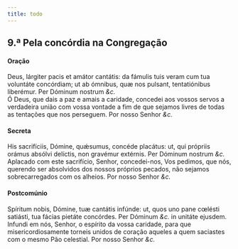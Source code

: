 ```yaml
---
title: todo
---
```

<h2 class="text-center">9.ª Pela concórdia na Congregação</h2>

<h4 class="text-center">Oração</h4>
<div class="container-fluid">
<div class="row">
<div class="dropcap text-justify">
Deus, lárgiter pacis et amátor cantátis: da fámulis tuis veram cum tua voluntáte concórdiam; ut ab ómnibus, quæ nos pulsant, tentatiónibus liberémur. Per Dóminum nostrum <em>&c.</em>
</div>
<div class="dropcap text-justify">
Ó Deus, que dais a paz e amais a caridade, concedei aos vossos servos a verdadeira união com vossa vontade a fim de que sejamos livres de todas as tentações que nos perseguem. Por nosso Senhor <em>&c.</em>
</div>
</div>
</div>

<h4 class="text-center">Secreta</h4>
<div class="container-fluid">
<div class="row">
<div class="dropcap text-justify">
His sacrifíciis, Dómine, quǽsumus, concéde placátus: ut, qui própriis orámus absólvi delíctis, non gravémur extérnis. Per Dóminum nostrum <em>&c.</em>
</div>
<div class="dropcap text-justify">
Aplacado com este sacrifício, Senhor, concedei-nos, Vos pedimos, que nós, querendo ser absolvidos dos nossos próprios pecados, não sejamos sobrecarregados com os alheios. Por nosso Senhor <em>&c.</em>
</div>
</div>
</div>

<h4 class="text-center">Postcomúnio</h4>
<div class="container-fluid">
<div class="row">
<div class="dropcap text-justify">
Spíritum nobis, Dómine, tuæ cantátis infúnde: ut, quos uno pane cœlésti satiásti, tua fácias pietáte concórdes. Per Dóminum <em>&c.</em> in unitáte ejusdem.
</div>
<div class="dropcap text-justify">
Infundi em nós, Senhor, o espírito da vossa caridade, para que misericordiosamente torneis unidos de coração aqueles a quem saciastes com o mesmo Pão celestial. Por nosso Senhor <em>&c.</em>
</div>
</div>
</div>